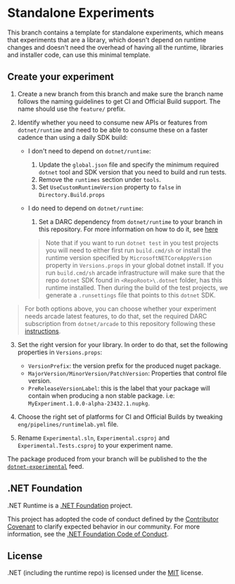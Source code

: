 # Standalone Experiments

This branch contains a template for standalone experiments, which means that experiments that are a library, which doesn't depend on runtime changes and doesn't need the overhead of having all the runtime, libraries and installer code, can use this minimal template.

## Create your experiment

1. Create a new branch from this branch and make sure the branch name follows the naming guidelines to get CI and Official Build support. The name should use the `feature/` prefix.

2. Identify whether you need to consume new APIs or features from `dotnet/runtime` and need to be able to consume these on a faster cadence than using a daily SDK build:
    - I don't need to depend on `dotnet/runtime`:
        1. Update the `global.json` file and specify the minimum required `dotnet` tool and SDK version that you need to build and run tests.
        2. Remove the `runtimes` section under `tools`.
        3. Set `UseCustomRuntimeVersion` property to `false` in `Directory.Build.props`
    - I do need to depend on `dotnet/runtime`:
        1. Set a DARC dependency from `dotnet/runtime` to your branch in this repository. For more information on how to do it, see [here](https://github.com/dotnet/arcade/blob/master/Documentation/Darc.md#darc)


        > Note that if you want to run `dotnet test` in you test projects you will need to either first run `build.cmd/sh` or install the runtime version specified by `MicrosoftNETCoreAppVersion` property in `Versions.props` in your global dotnet install. If you run `build.cmd/sh` arcade infrastructure will make sure that the repo `dotnet` SDK found in `<RepoRoot>\.dotnet` folder, has this runtime installed. Then during the build of the test projects, we generate a `.runsettings` file that points to this `dotnet` SDK.


> For both options above, you can choose whether your experiment needs arcade latest features, to do that, set the required DARC subscription from `dotnet/arcade` to this repository following these [instructions](https://github.com/dotnet/arcade/blob/master/Documentation/Darc.md#darc).

3. Set the right version for your library. In order to do that, set the following properties in `Versions.props`:
    - `VersionPrefix`: the version prefix for the produced nuget package.
    - `MajorVersion/MinorVersion/PatchVersion`: Properties that control file version.
    - `PreReleaseVersionLabel`: this is the label that your package will contain when producing a non stable package. i.e: `MyExperiment.1.0.0-alpha-23432.1.nupkg`.

4. Choose the right set of platforms for CI and Official Builds by tweaking `eng/pipelines/runtimelab.yml` file. 

5. Rename `Experimental.sln`, `Experimental.csproj` and `Experimental.Tests.csproj` to your experiment name. 

The package produced from your branch will be published to the the [`dotnet-experimental`](https://dev.azure.com/dnceng/public/_packaging?_a=feed&feed=dotnet-experimental) feed.

## .NET Foundation

.NET Runtime is a [.NET Foundation](https://www.dotnetfoundation.org/projects) project.

This project has adopted the code of conduct defined by the [Contributor Covenant](http://contributor-covenant.org/) to clarify expected behavior in our community. For more information, see the [.NET Foundation Code of Conduct](http://www.dotnetfoundation.org/code-of-conduct).

## License

.NET (including the runtime repo) is licensed under the [MIT](LICENSE.TXT) license.
